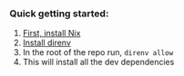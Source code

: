 ### Quick getting started:

1. [First, install Nix](https://nixos.org/download.html)
2. [Install direnv](https://direnv.net/docs/installation.html)
3. In the root of the repo run, `direnv allow`
4. This will install all the dev dependencies